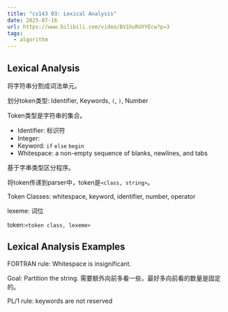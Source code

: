 ```yaml
---
title: "cs143 03: Lexical Analysis"
date: 2025-07-16
url: https://www.bilibili.com/video/BV1huRUYYEcw?p=3
tags:
  - algorithm
---
```


## Lexical Analysis

将字符串分割成词法单元。

划分token类型: Identifier, Keywords, `(`, `)`, Number

Token类型是字符串的集合。

- Identifier: 标识符
- Integer:
- Keyword: `if` `else` `begin`
- Whitespace: a non-empty sequence of blanks, newlines, and tabs

基于字串类型区分程序。

将token传递到parser中，token是`<class, string>`。

Token Classes: whitespace, keyword, identifier, number, operator

lexeme: 词位

token:`<token class, lexeme>`

## Lexical Analysis Examples

FORTRAN rule: Whitespace is insignificant.

Goal: Partition the string. 需要额外向前多看一些，最好多向前看的数量是固定的。

PL/1 rule: keywords are not reserved
